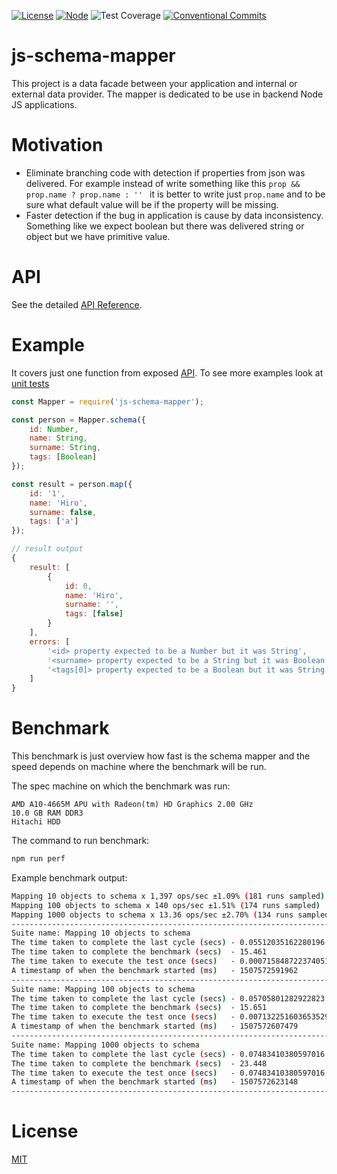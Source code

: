 [![License](https://img.shields.io/badge/license-MIT-green.svg)](/LICENSE)
[![Node](https://img.shields.io/badge/node-%3E=4.0.0-green.svg)](https://nodejs.org/en/)
![Test Coverage](https://img.shields.io/badge/coverage-100%25-brightgreen.svg)
[![Conventional Commits](https://img.shields.io/badge/Conventional%20Commits-1.0.0-yellow.svg)](https://conventionalcommits.org)



# js-schema-mapper

This project is a data facade between your application and internal or external data provider. The mapper is dedicated to be use in backend Node JS applications.

# Motivation

- Eliminate branching code with detection if properties from json was delivered.
  For example instead of write something like this `prop && prop.name ? prop.name : '' ` it is better to write
  just `prop.name` and to be sure what default value will be if the property will be missing.
- Faster detection if the bug in application is cause by data inconsistency. Something like we expect
  boolean but there was delivered string or object but we have primitive value.


# API

See the detailed [API Reference](/API.md).

# Example

It covers just one function from exposed [API](/API.md).
To see more examples look at [unit tests](/test/mapper.js)

```javascript
const Mapper = require('js-schema-mapper');

const person = Mapper.schema({
    id: Number,
    name: String,
    surname: String,
    tags: [Boolean]
});

const result = person.map({
    id: '1',
    name: 'Hiro',
    surname: false,
    tags: ['a']
});
```

```javascript
// result output
{
    result: [
        {
            id: 0,
            name: 'Hiro',
            surname: '',
            tags: [false]
        }
    ],
    errors: [
        '<id> property expected to be a Number but it was String',
        '<surname> property expected to be a String but it was Boolean',
        '<tags[0]> property expected to be a Boolean but it was String'
    ]
}
```

# Benchmark

This benchmark is just overview how fast is the schema mapper and the speed depends on 
machine where the benchmark will be run.


The spec machine on which the benchmark was run:
```
AMD A10-4665M APU with Radeon(tm) HD Graphics 2.00 GHz
10.0 GB RAM DDR3
Hitachi HDD
```

The command to run benchmark:
```bash
npm run perf
```

Example benchmark output:
```bash
Mapping 10 objects to schema x 1,397 ops/sec ±1.09% (181 runs sampled)
Mapping 100 objects to schema x 140 ops/sec ±1.51% (174 runs sampled)
Mapping 1000 objects to schema x 13.36 ops/sec ±2.70% (134 runs sampled)
--------------------------------------------------------------------------------------
Suite name: Mapping 10 objects to schema
The time taken to complete the last cycle (secs) - 0.05512035162280196
The time taken to complete the benchmark (secs)  - 15.461
The time taken to execute the test once (secs)   - 0.0007158487223740515
A timestamp of when the benchmark started (ms)   - 1507572591962
--------------------------------------------------------------------------------------
Suite name: Mapping 100 objects to schema
The time taken to complete the last cycle (secs) - 0.05705801282922823
The time taken to complete the benchmark (secs)  - 15.651
The time taken to execute the test once (secs)   - 0.007132251603653529
A timestamp of when the benchmark started (ms)   - 1507572607479
--------------------------------------------------------------------------------------
Suite name: Mapping 1000 objects to schema
The time taken to complete the last cycle (secs) - 0.07483410380597016
The time taken to complete the benchmark (secs)  - 23.448
The time taken to execute the test once (secs)   - 0.07483410380597016
A timestamp of when the benchmark started (ms)   - 1507572623148
--------------------------------------------------------------------------------------
```

# License
 [MIT](/LICENSE)
